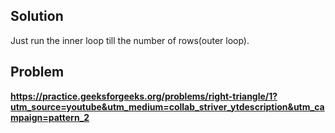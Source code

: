 ## Solution

Just run the inner loop till the number of rows(outer loop).

## Problem

**https://practice.geeksforgeeks.org/problems/right-triangle/1?utm_source=youtube&utm_medium=collab_striver_ytdescription&utm_campaign=pattern_2**
